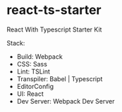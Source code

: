 # react-ts-starter
React With Typescript Starter Kit

Stack:

* Build:  Webpack
* CSS:  Sass
* Lint:  TSLint
* Transpiler:  Babel | Typescript
* EditorConfig
* UI: React
* Dev Server: Webpack Dev Server